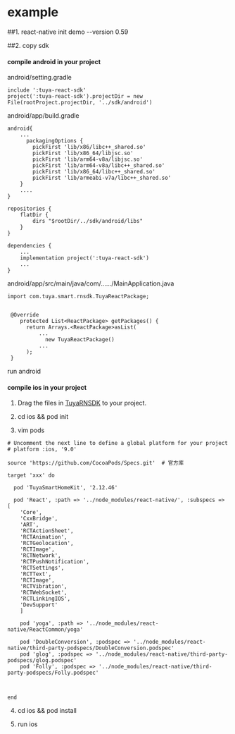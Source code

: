 # example


##1. react-native init demo --version 0.59



##2. copy sdk

####  compile android in your project

android/setting.gradle
```
include ':tuya-react-sdk'
project(':tuya-react-sdk').projectDir = new File(rootProject.projectDir, '../sdk/android')
```

android/app/build.gradle
```
android{
    ...
      packagingOptions {
        pickFirst 'lib/x86/libc++_shared.so'
        pickFirst 'lib/x86_64/libjsc.so'
        pickFirst 'lib/arm64-v8a/libjsc.so'
        pickFirst 'lib/arm64-v8a/libc++_shared.so'
        pickFirst 'lib/x86_64/libc++_shared.so'
        pickFirst 'lib/armeabi-v7a/libc++_shared.so'
    }
    ....
}

repositories {
    flatDir {
        dirs "$rootDir/../sdk/android/libs"
    }
}

dependencies {
    ...
    implementation project(':tuya-react-sdk')
    ...
}
```

android/app/src/main/java/com/....../MainApplication.java

```
import com.tuya.smart.rnsdk.TuyaReactPackage;


 @Override
    protected List<ReactPackage> getPackages() {
      return Arrays.<ReactPackage>asList(
          ...
            new TuyaReactPackage()
          ...
      );
 }

```

run android

####  compile ios in your project


1. Drag the files in [TuyaRNSDK](https://github.com/TuyaInc/tuyasmart-home-sdk-react-native/tree/master/ios/TuyaRnDemo/TuyaRNSDK) to your project.

2.  cd ios && pod init

3.  vim pods
```
# Uncomment the next line to define a global platform for your project
# platform :ios, '9.0'

source 'https://github.com/CocoaPods/Specs.git'  # 官方库

target 'xxx' do

  pod 'TuyaSmartHomeKit', '2.12.46'

  pod 'React', :path => '../node_modules/react-native/', :subspecs => [
    'Core',
    'CxxBridge',
    'ART',
    'RCTActionSheet',
    'RCTAnimation',
    'RCTGeolocation',
    'RCTImage',
    'RCTNetwork',
    'RCTPushNotification',
    'RCTSettings',
    'RCTText',
    'RCTImage',
    'RCTVibration',
    'RCTWebSocket',
    'RCTLinkingIOS',
    'DevSupport'
    ]
    
    pod 'yoga', :path => '../node_modules/react-native/ReactCommon/yoga'

    pod 'DoubleConversion', :podspec => '../node_modules/react-native/third-party-podspecs/DoubleConversion.podspec'
    pod 'glog', :podspec => '../node_modules/react-native/third-party-podspecs/glog.podspec'
    pod 'Folly', :podspec => '../node_modules/react-native/third-party-podspecs/Folly.podspec'



end

```

4. cd ios && pod install

5. run ios

